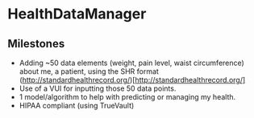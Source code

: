 # HealthDataManager

## Milestones
- Adding ~50 data elements (weight, pain level, waist circumference) about me, a patient, using the SHR format (http://standardhealthrecord.org/)[http://standardhealthrecord.org/]
- Use of a VUI for inputting those 50 data points.
- 1 model/algorithm to help with predicting or managing my health.
- HIPAA compliant (using TrueVault)
